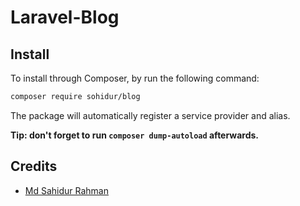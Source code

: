 # Laravel-Blog

## Install

To install through Composer, by run the following command:

``` bash
composer require sohidur/blog
```

The package will automatically register a service provider and alias.


**Tip: don't forget to run `composer dump-autoload` afterwards.**

## Credits

- [Md Sahidur Rahman](https://github.com/RingLives)

